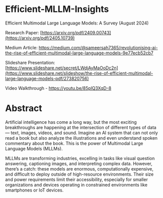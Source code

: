 # Efficient-MLLM-Insights

Efficient Multimodal Large Language Models: A Survey (August 2024)

Research Paper: [https://arxiv.org/pdf/2409.00743](https://arxiv.org/pdf/2405.10739)

Medium Article: https://medium.com/@sameersah7365/revolutionising-ai-the-rise-of-efficient-multimodal-large-language-models-9e77ecb52cb7

Slideshare Presentation: [https://www.slideshare.net/secret/LWdjAyMaOoDc2n](https://www.slideshare.net/slideshow/the-rise-of-efficient-multimodal-large-language-models-pdf/273820756)

Video Walkthrough - https://youtu.be/85plQ3XqD-8

# Abstract
Artificial intelligence has come a long way, but the most exciting breakthroughs are happening at the intersection of different types of data — text, images, videos, and sound. Imagine an AI system that can not only read a book but also analyze the illustrations and even understand spoken commentary about the book. This is the power of Multimodal Large Language Models (MLLMs).

MLLMs are transforming industries, excelling in tasks like visual question answering, captioning images, and interpreting complex data. However, there’s a catch: these models are enormous, computationally expensive, and difficult to deploy outside of high-resource environments. Their size and power requirements limit their accessibility, especially for smaller organizations and devices operating in constrained environments like smartphones or IoT devices.
